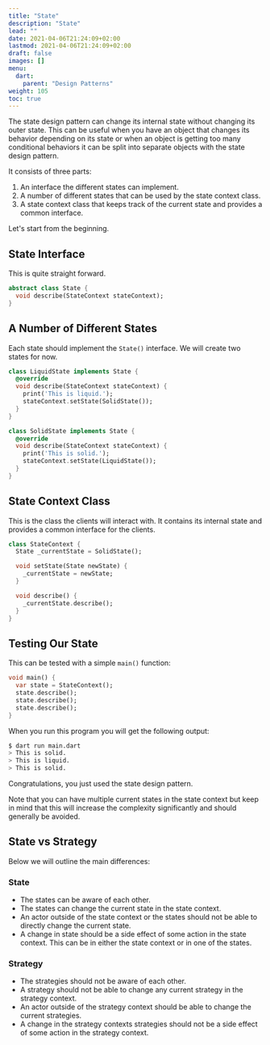 ```yaml
---
title: "State"
description: "State"
lead: ""
date: 2021-04-06T21:24:09+02:00
lastmod: 2021-04-06T21:24:09+02:00
draft: false
images: []
menu: 
  dart:
    parent: "Design Patterns"
weight: 105
toc: true
---
```


The state design pattern can change its internal state without changing its outer state. This can be useful when you have an object that changes its behavior depending on its state or when an object is getting too many conditional behaviors it can be split into separate objects with the state design pattern.

It consists of three parts:

1. An interface the different states can implement.
2. A number of different states that can be used by the state context class.
3. A state context class that keeps track of the current state and provides a common interface.

Let's start from the beginning.

## State Interface

This is quite straight forward.

```dart
abstract class State {
  void describe(StateContext stateContext);
}
```

## A Number of Different States

Each state should implement the `State()` interface. We will create two states for now.

```dart
class LiquidState implements State {
  @override
  void describe(StateContext stateContext) {
    print('This is liquid.');
    stateContext.setState(SolidState()); 
  }
}
```

```dart
class SolidState implements State {
  @override
  void describe(StateContext stateContext) {
    print('This is solid.');
    stateContext.setState(LiquidState());
  }
}
```

## State Context Class

This is the class the clients will interact with. It contains its internal state and provides a common interface for the clients.

```dart
class StateContext {
  State _currentState = SolidState();

  void setState(State newState) {
    _currentState = newState;
  }

  void describe() {
    _currentState.describe();
  }
}
```

## Testing Our State

This can be tested with a simple `main()` function:

```dart
void main() {
  var state = StateContext();
  state.describe();
  state.describe();
  state.describe();
}
```

When you run this program you will get the following output:

```sh
$ dart run main.dart
> This is solid.
> This is liquid.
> This is solid.
```

Congratulations, you just used the state design pattern.

Note that you can have multiple current states in the state context but keep in mind that this will increase the complexity significantly and should generally be avoided.

## State vs Strategy

Below we will outline the main differences:

### State
- The states can be aware of each other.
- The states can change the current state in the state context.
- An actor outside of the state context or the states should not be able to directly change the current state.
- A change in state should be a side effect of some action in the state context. This can be in either the state context or in one of the states.

### Strategy
- The strategies should not be aware of each other.
- A strategy should not be able to change any current strategy in the strategy context.
- An actor outside of the strategy context should be able to change the current strategies.
- A change in the strategy contexts strategies should not be a side effect of some action in the strategy context. 
